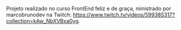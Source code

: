 Projeto realizado no curso FrontEnd feliz e de graça,
ministrado por marcobrunodev na Twitch: https://www.twitch.tv/videos/599385317?collection=kAw_NbXVBxa0yg. 


